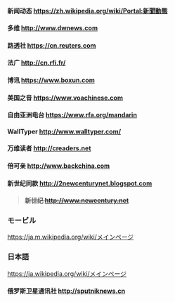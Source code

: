 #### 新闻动态 https://zh.wikipedia.org/wiki/Portal:新聞動態
#### 多维 http://www.dwnews.com
#### 路透社 https://cn.reuters.com
#### 法广 http://cn.rfi.fr/
#### 博讯 https://www.boxun.com
#### 美国之音 https://www.voachinese.com
#### 自由亚洲电台 https://www.rfa.org/mandarin
#### WallTyper http://www.walltyper.com/
#### 万维读者 http://creaders.net
#### 倍可亲 http://www.backchina.com
#### 新世纪同款 http://2newcenturynet.blogspot.com
>#### ~~新世纪 http://www.newcentury.net~~
### モービル
https://ja.m.wikipedia.org/wiki/メインページ
### 日本語
https://ja.wikipedia.org/wiki/メインページ
#### 俄罗斯卫星通讯社 http://sputniknews.cn